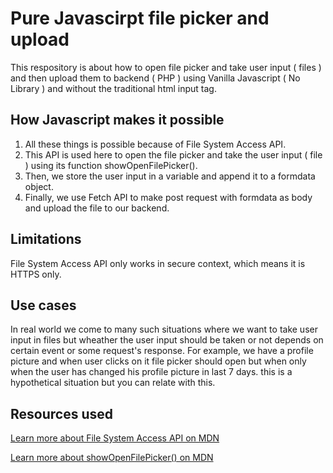 # Pure Javascirpt file picker and upload
This respository is about how to open file picker and take user input ( files ) and then upload them to backend ( PHP ) using Vanilla Javascript ( No Library ) and without the traditional html input tag.

## How Javascript makes it possible
1. All these things is possible because of File System Access API.
2. This API is used here to open the file picker and take the user input ( file ) using its function showOpenFilePicker().
3. Then, we store the user input in a variable and append it to a formdata object.
4. Finally, we use Fetch API to make post request with formdata as body and upload the file to our backend.

## Limitations
File System Access API only works in secure context, which means it is HTTPS only.

## Use cases
In real world we come to many such situations where we want to take user input in files but wheather the user input should be taken or not depends on certain event or some request's response. For example, we have a profile picture and when user clicks on it file picker should open but when only when the user has changed his profile picture in last 7 days. this is a hypothetical situation but you can relate with this.

## Resources used
[Learn more about File System Access API  on MDN](https://developer.mozilla.org/en-US/docs/Web/API/File_System_Access_API)

[Learn more about showOpenFilePicker() on MDN](https://developer.mozilla.org/en-US/docs/Web/API/Window/showOpenFilePicker)
